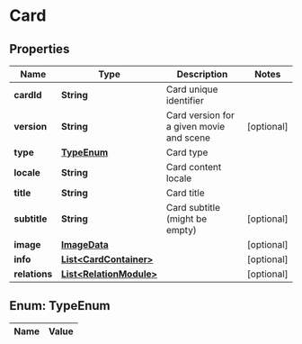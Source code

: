
# Card

## Properties
Name | Type | Description | Notes
------------ | ------------- | ------------- | -------------
**cardId** | **String** | Card unique identifier | 
**version** | **String** | Card version for a given movie and scene |  [optional]
**type** | [**TypeEnum**](#TypeEnum) | Card type | 
**locale** | **String** | Card content locale | 
**title** | **String** | Card title | 
**subtitle** | **String** | Card subtitle (might be empty) |  [optional]
**image** | [**ImageData**](ImageData.md) |  |  [optional]
**info** | [**List&lt;CardContainer&gt;**](CardContainer.md) |  |  [optional]
**relations** | [**List&lt;RelationModule&gt;**](RelationModule.md) |  |  [optional]


<a name="TypeEnum"></a>
## Enum: TypeEnum
Name | Value
---- | -----



